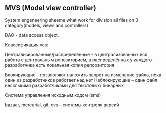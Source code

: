## MVS (Model view controller)

System engeneering sheeme what work for division all files on 3 category(models, views and controllers)

DAO - data access object.

Классификация vcs:

Централизированные/распределённые – в централизованных вся работа с центральным репозиторием, в распределённых у каждого разработчика есть локальная копия репоозитория

Блокирующие – позвлоляют наложить запрет на изменение файла, пока один из разработчиков работает над нет
Неблокирующие – один файл несклькими разработчиками
для текстовых/ бинарных

Система управления исходным кодом (sms)

bazaar, mercurial, git, cvs – системы контроля версий
